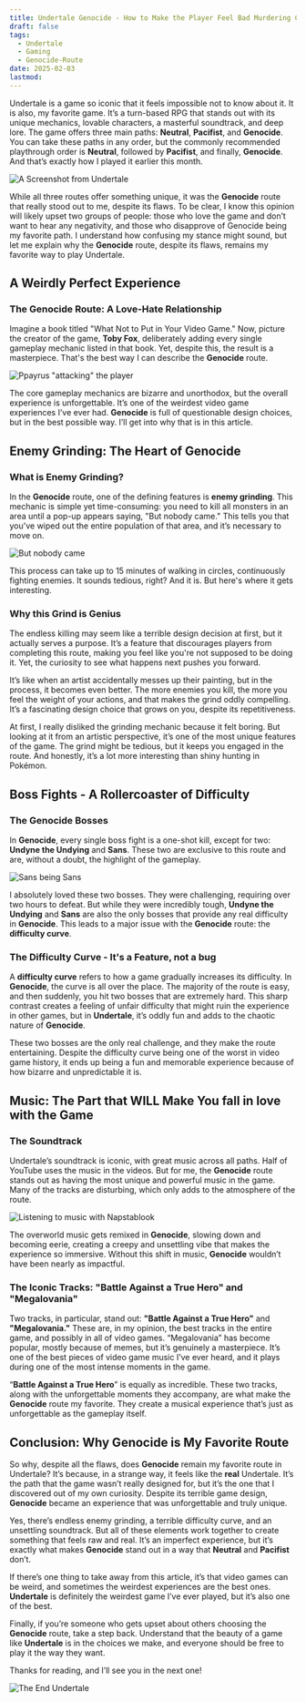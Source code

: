 ```yaml
---
title: Undertale Genocide - How to Make the Player Feel Bad Murdering Characters
draft: false
tags:
  - Undertale
  - Gaming
  - Genocide-Route
date: 2025-02-03
lastmod:
---
```

Undertale is a game so iconic that it feels impossible not to know about it. It is also, my favorite game. It’s a turn-based RPG that stands out with its unique mechanics, lovable characters, a masterful soundtrack, and deep lore. The game offers three main paths: **Neutral**, **Pacifist**, and **Genocide**. You can take these paths in any order, but the commonly recommended playthrough order is **Neutral**, followed by **Pacifist**, and finally, **Genocide**. And that’s exactly how I played it earlier this month.

![A Screenshot from Undertale](https://img.redbull.com/images/c_limit,w_1500,h_1000/f_auto,q_auto/redbullcom/2018/09/07/3846aef4-2c63-4977-b334-20492f761835/undertale-landscape)

While all three routes offer something unique, it was the **Genocide** route that really stood out to me, despite its flaws. To be clear, I know this opinion will likely upset two groups of people: those who love the game and don’t want to hear any negativity, and those who disapprove of Genocide being my favorite path. I understand how confusing my stance might sound, but let me explain why the **Genocide** route, despite its flaws, remains my favorite way to play Undertale.

## A Weirdly Perfect Experience

### The Genocide Route: A Love-Hate Relationship

Imagine a book titled "What Not to Put in Your Video Game." Now, picture the creator of the game, **Toby Fox**, deliberately adding every single gameplay mechanic listed in that book. Yet, despite this, the result is a masterpiece. That's the best way I can describe the **Genocide** route.

![Ppayrus "attacking" the player](https://i0.wp.com/www.the-pixels.com/wp-content/uploads/2016/07/undertale-bridge.gif?resize=632%2C473&ssl=1)

The core gameplay mechanics are bizarre and unorthodox, but the overall experience is unforgettable. It’s one of the weirdest video game experiences I’ve ever had. **Genocide** is full of questionable design choices, but in the best possible way. I’ll get into why that is in this article.

## Enemy Grinding: The Heart of Genocide

### What is Enemy Grinding?

In the **Genocide** route, one of the defining features is **enemy grinding**. This mechanic is simple yet time-consuming: you need to kill all monsters in an area until a pop-up appears saying, "But nobody came." This tells you that you've wiped out the entire population of that area, and it’s necessary to move on.

![But nobody came](https://i.ytimg.com/vi/L9EPrZvArYo/maxresdefault.jpg?sqp=-oaymwEmCIAKENAF8quKqQMa8AEB-AH-CYAC0AWKAgwIABABGHIgRSg1MA8=&rs=AOn4CLD9PuzpLh20ZSdiwWk5bp_rTW5Q0w)

This process can take up to 15 minutes of walking in circles, continuously fighting enemies. It sounds tedious, right? And it is. But here's where it gets interesting.

### Why this Grind is Genius

The endless killing may seem like a terrible design decision at first, but it actually serves a purpose. It’s a feature that discourages players from completing this route, making you feel like you're not supposed to be doing it. Yet, the curiosity to see what happens next pushes you forward.

It’s like when an artist accidentally messes up their painting, but in the process, it becomes even better. The more enemies you kill, the more you feel the weight of your actions, and that makes the grind oddly compelling. It’s a fascinating design choice that grows on you, despite its repetitiveness.

At first, I really disliked the grinding mechanic because it felt boring. But looking at it from an artistic perspective, it’s one of the most unique features of the game. The grind might be tedious, but it keeps you engaged in the route. And honestly, it’s a lot more interesting than shiny hunting in Pokémon.

## Boss Fights - A Rollercoaster of Difficulty

### The Genocide Bosses

In **Genocide**, every single boss fight is a one-shot kill, except for two: **Undyne the Undying** and **Sans**. These two are exclusive to this route and are, without a doubt, the highlight of the gameplay.

![Sans being Sans](https://preview.redd.it/why-didnt-sans-use-his-strongest-attack-first-is-he-stupid-v0-o5fraxpadcfb1.jpg?auto=webp&s=2f209268637b58dd9dce4a1469fe40b6b35cab44)

I absolutely loved these two bosses. They were challenging, requiring over two hours to defeat. But while they were incredibly tough, **Undyne the Undying** and **Sans** are also the only bosses that provide any real difficulty in **Genocide**. This leads to a major issue with the **Genocide** route: the **difficulty curve**.

### The Difficulty Curve - It's a Feature, not a bug

A **difficulty curve** refers to how a game gradually increases its difficulty. In **Genocide**, the curve is all over the place. The majority of the route is easy, and then suddenly, you hit two bosses that are extremely hard. This sharp contrast creates a feeling of unfair difficulty that might ruin the experience in other games, but in **Undertale**, it’s oddly fun and adds to the chaotic nature of **Genocide**.

These two bosses are the only real challenge, and they make the route entertaining. Despite the difficulty curve being one of the worst in video game history, it ends up being a fun and memorable experience because of how bizarre and unpredictable it is.

## Music: The Part that WILL Make You fall in love with the Game

### The Soundtrack

Undertale’s soundtrack is iconic, with great music across all paths. Half of YouTube uses the music in the videos. But for me, the **Genocide** route stands out as having the most unique and powerful music in the game. Many of the tracks are disturbing, which only adds to the atmosphere of the route.

![Listening to music with Napstablook](https://valscrafts.wordpress.com/wp-content/uploads/2016/03/tumblr_nvcigotvie1rz7xugo1_540.gif?w=560)

The overworld music gets remixed in **Genocide**, slowing down and becoming eerie, creating a creepy and unsettling vibe that makes the experience so immersive. Without this shift in music, **Genocide** wouldn’t have been nearly as impactful.

### The Iconic Tracks: "Battle Against a True Hero" and "Megalovania"

Two tracks, in particular, stand out: **"Battle Against a True Hero"** and **"Megalovania."** These are, in my opinion, the best tracks in the entire game, and possibly in all of video games. “Megalovania” has become popular, mostly because of memes, but it’s genuinely a masterpiece. It’s one of the best pieces of video game music I’ve ever heard, and it plays during one of the most intense moments in the game.

“**Battle Against a True Hero**” is equally as incredible. These two tracks, along with the unforgettable moments they accompany, are what make the **Genocide** route my favorite. They create a musical experience that’s just as unforgettable as the gameplay itself.

## Conclusion: Why Genocide is My Favorite Route

So why, despite all the flaws, does **Genocide** remain my favorite route in Undertale? It’s because, in a strange way, it feels like the **real** Undertale. It’s the path that the game wasn’t really designed for, but it’s the one that I discovered out of my own curiosity. Despite its terrible game design, **Genocide** became an experience that was unforgettable and truly unique.

Yes, there’s endless enemy grinding, a terrible difficulty curve, and an unsettling soundtrack. But all of these elements work together to create something that feels raw and real. It’s an imperfect experience, but it’s exactly what makes **Genocide** stand out in a way that **Neutral** and **Pacifist** don’t.

If there’s one thing to take away from this article, it’s that video games can be weird, and sometimes the weirdest experiences are the best ones. **Undertale** is definitely the weirdest game I’ve ever played, but it’s also one of the best.

Finally, if you’re someone who gets upset about others choosing the **Genocide** route, take a step back. Understand that the beauty of a game like **Undertale** is in the choices we make, and everyone should be free to play it the way they want.

Thanks for reading, and I’ll see you in the next one!

![The End Undertale](https://i.redd.it/f7s4q6fq7ym61.jpg)
